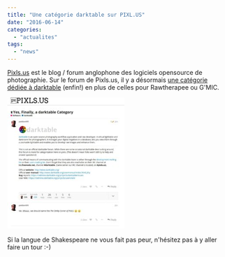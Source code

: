```yaml
---
title: "Une catégorie darktable sur PIXL.US"
date: "2016-06-14"
categories: 
  - "actualites"
tags: 
  - "news"
---
```


[Pixls.us](https://discuss.pixls.us/) est le blog / forum anglophone des logiciels opensource de photographie. Sur le forum de Pixls.us, il y a désormais [une catégorie dédiée à darktable](https://discuss.pixls.us/c/software/darktable) (enfin!) en plus de celles pour Rawtherapee ou G'MIC.

![](images/pixlsus_darktable-268x300.jpeg)

Si la langue de Shakespeare ne vous fait pas peur, n'hésitez pas à y aller faire un tour :-)

